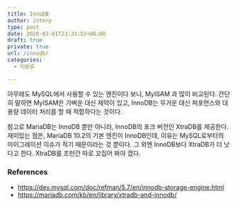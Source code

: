 ```yaml
---
title: InnoDB
author: interp
type: post
date: 2020-02-01T23:33:52+00:00
draft: true
private: true
url: /innodb/
categories:
  - 미분류

---
```

아무래도 MySQL에서 사용할 수 있는 엔진이다 보니, MyISAM 과 많이 비교된다. 간단히 말하면 MyISAM은 가벼운 대신 제약이 있고, InnoDB는 무거운 대신 퍼포먼스와 대용량 데이터 처리를 할 때 적합하다는 것이다.

참고로 MariaDB는 InnoDB 뿐만 아니라, InnoDB의 포크 버전인 XtraDB를 제공한다. 재미있는 점은, MariaDB 10.2의 기본 엔진이 InnoDB인데, 이유는 MySQL로부터의 마이그레이션 이슈가 적기 때문이라는 것 뿐이다. 그 외엔 InnoDB보다 XtraDB가 더 낫다고 한다. XtraDB를 조만간 따로 꼬집어 봐야 겠다.

### References

  * https://dev.mysql.com/doc/refman/5.7/en/innodb-storage-engine.html
  * https://mariadb.com/kb/en/library/xtradb-and-innodb/